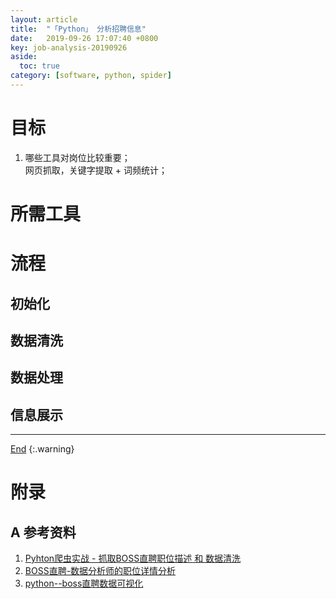 ```yaml
---
layout: article
title:  "「Python」 分析招聘信息"
date:   2019-09-26 17:07:40 +0800
key: job-analysis-20190926
aside:
  toc: true
category: [software, python, spider]
---
```

<span id='head'></span>  
<!--more-->

# 目标
1. 哪些工具对岗位比较重要；     
网页抓取，关键字提取 + 词频统计；  

# 所需工具

# 流程
## 初始化

## 数据清洗

## 数据处理

## 信息展示

-------------------  
[End](#head)
{:.warning}  



# 附录
## A 参考资料
1. [Pyhton爬虫实战 - 抓取BOSS直聘职位描述 和 数据清洗](http://www.jtahstu.com/blog/scrapy_zhipin_detail.html)    
1. [BOSS直聘-数据分析师的职位详情分析](https://zhuanlan.zhihu.com/p/60704321)     
1. [python--boss直聘数据可视化](https://blog.csdn.net/qq_31468321/article/details/83247185)    
